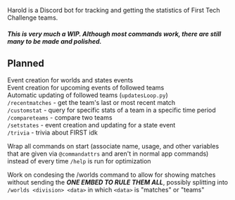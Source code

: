 Harold is a Discord bot for tracking and getting the statistics of First Tech Challenge teams.
##### This is very much a WIP. Although most commands work, there are still many to be made and polished.

## Planned

Event creation for worlds and states events\
Event creation for upcoming events of followed teams\
Automatic updating of followed teams (`updatesLoop.py`)\
`/recentmatches` - get the team's last or most recent match\
`/customstat` - query for specific stats of a team in a specific time period\
`/compareteams` - compare two teams\
`/setstates` - event creation and updating for a state event\
`/trivia` - trivia about FIRST idk

Wrap all commands on start (associate name, usage, and other variables that are given via `@commandattrs` and aren't in normal app commands) instead of every time `/help` is run for optimization

Work on condesing the /worlds command to allow for showing matches without sending the ***ONE EMBED TO RULE THEM ALL***, possibly
splitting into `/worlds <division> <data>` in which `<data>` is "matches" or "teams"